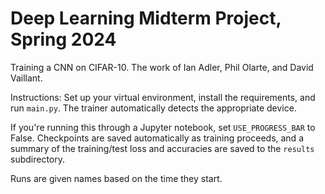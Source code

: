# Deep Learning Midterm Project, Spring 2024

Training a CNN on CIFAR-10. The work of Ian Adler, Phil Olarte, and David Vaillant.

Instructions: Set up your virtual environment, install the requirements, and run `main.py`. The trainer automatically detects the appropriate device.

If you're running this through a Jupyter notebook, set `USE_PROGRESS_BAR` to False. Checkpoints are saved automatically as training proceeds, and a summary of the training/test loss and accuracies are saved to the `results` subdirectory.

Runs are given names based on the time they start.